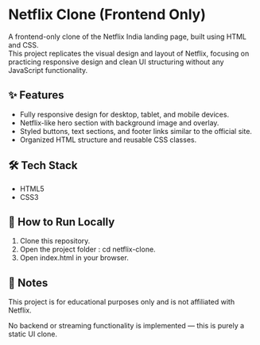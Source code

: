 # Netflix Clone (Frontend Only)

A frontend-only clone of the Netflix India landing page, built using HTML and CSS.  
This project replicates the visual design and layout of Netflix, focusing on practicing responsive design and clean UI structuring without any JavaScript functionality.

## ✨ Features
- Fully responsive design for desktop, tablet, and mobile devices.
- Netflix-like hero section with background image and overlay.
- Styled buttons, text sections, and footer links similar to the official site.
- Organized HTML structure and reusable CSS classes.

## 🛠 Tech Stack
- HTML5
- CSS3


## 🚀 How to Run Locally
1. Clone this repository.
2. Open the project folder : cd netflix-clone.
3. Open index.html in your browser.

## 📌 Notes
This project is for educational purposes only and is not affiliated with Netflix.

No backend or streaming functionality is implemented — this is purely a static UI clone.
